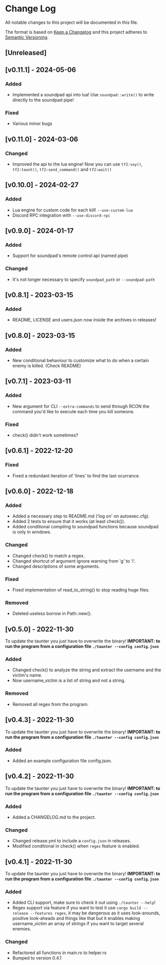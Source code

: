 # Change Log
All notable changes to this project will be documented in this file.
 
The format is based on [Keep a Changelog](http://keepachangelog.com/)
and this project adheres to [Semantic Versioning](http://semver.org/).

## [Unreleased]
 
## [v0.11.1] - 2024-05-06

### Added
- Implemented a soundpad api into lua! Use `soundpad::write()` to write directly to the soundpad pipe!

### Fixed
- Various minor bugs 

## [v0.11.0] - 2024-03-06

### Changed
- Improved the api to the lua engine! Now you can use `tf2:say()`, `tf2:taunt()`, `tf2:send_command()` and `tf2:wait()`

## [v0.10.0] - 2024-02-27

### Added 
- Lua engine for custom code for each kill! `--use-custom-lua`
- Discord RPC integration with `--use-discord-rpc`

## [v0.9.0] - 2024-01-17

### Added

- Support for soundpad's remote control api (named pipe)

### Changed

- It's not longer necessary to specify `soundpad_path` or `--soundpad-path`

## [v0.8.1] - 2023-03-15

### Added

- README, LICENSE and users.json now inside the archives in releases! 

## [v0.8.0] - 2023-03-15

### Added

- New conditional behaviour to customize what to do when a certain enemy is killed. (Check README)

## [v0.7.1] - 2023-03-11

### Added

- New argument for CLI `--extra-commands` to send through RCON the command you'd like to execute each time you kill someone.

### Fixed

- check() didn't work sometimes?

## [v0.6.1] - 2022-12-20

### Fixed

- Fixed a redundant iteration of 'lines' to find the last ocurrance.

## [v0.6.0] - 2022-12-18

### Added

- Added a necessary step to README.md ('log on' on autoexec.cfg).
- Added 2 tests to ensure that it works (at least check()).
- Added conditional compiling to soundpad functions because soundpad is only in windows.

### Changed

- Changed check() to match a regex.
- Changed shortcut of argument ignore warning from 'g' to 'i'.
- Changed descriptions of some arguments.

### Fixed

- Fixed implementation of read_to_string() to stop reading huge files.

### Removed

- Deleted useless borrow in Path::new().

## [v0.5.0] - 2022-11-30
 
To update the taunter you just have to overwrite the binary!
**IMPORTANT: to run the program from a configuration file `./taunter --config config.json`**
 
### Added

- Changed check() to analyze the string and extract the username and the victim's name.
- Now username_victim is a list of string and not a string.

### Removed

- Removed all regex from the program.

## [v0.4.3] - 2022-11-30
 
To update the taunter you just have to overwrite the binary!
**IMPORTANT: to run the program from a configuration file `./taunter --config config.json`**
 
### Added

- Added an example configuration file config.json.

## [v0.4.2] - 2022-11-30
 
To update the taunter you just have to overwrite the binary!
**IMPORTANT: to run the program from a configuration file `./taunter --config config.json`**
 
### Added

- Added a CHANGELOG.md to the project.

### Changed

- Changed release.yml to include a `config.json` in releases.
- Modified conditional in check() when `regex` feature is enabled.

## [v0.4.1] - 2022-11-30
  
To update the taunter you just have to overwrite the binary!
**IMPORTANT: to run the program from a configuration file `./taunter --config config.json`**

### Added

- Added CLI support, make sure to check it out using `./taunter --help`!
- Regex support via feature if you want to test it use `cargo build --release --features regex`, it may be dangerous as it uses look-arounds, positive look-aheads and things like that but it enables making username_victim an array of strings if you want to target several enemies.

### Changed
  
- Refactored all functions in main.rs to helper.rs
- Bumped to version 0.4.1